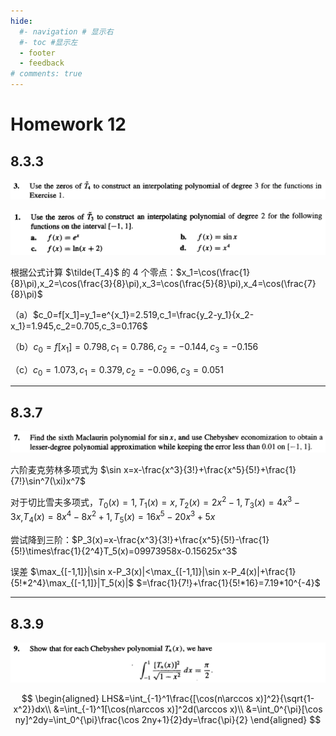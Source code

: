```yaml
---
hide:
  #- navigation # 显示右
  #- toc #显示左
  - footer
  - feedback
# comments: true
--- 
```


# Homework 12

## 8.3.3

![](../../../assets/Pasted%20image%2020250619134405.png)

![](../../../assets/Pasted%20image%2020250619135253.png)

根据公式计算 $\tilde{T_4}$ 的 4 个零点：$x_1=\cos(\frac{1}{8}\pi),x_2=\cos(\frac{3}{8}\pi),x_3=\cos(\frac{5}{8}\pi),x_4=\cos(\frac{7}{8}\pi)$

（a）$c_0=f[x_1]=y_1=e^{x_1}=2.519,c_1=\frac{y_2-y_1}{x_2-x_1}=1.945,c_2=0.705,c_3=0.176$

（b）$c_0=f[x_1]=0.798,c_1=0.786,c_2=-0.144,c_3=-0.156$

（c）$c_0=1.073,c_1=0.379,c_2=-0.096,c_3=0.051$
***
## 8.3.7

![](../../../assets/Pasted%20image%2020250619134435.png)

六阶麦克劳林多项式为 $\sin x=x-\frac{x^3}{3!}+\frac{x^5}{5!}+\frac{1}{7!}\sin^7(\xi)x^7$

对于切比雪夫多项式，$T_0(x)=1,T_1(x)=x,T_2(x)=2x^2-1,T_3(x)=4x^3-3x$,$T_4(x)=8x^4-8x^2+1,T_5(x)=16x^5-20x^3+5x$

尝试降到三阶：$P_3(x)=x-\frac{x^3}{3!}+\frac{x^5}{5!}-\frac{1}{5!}\times\frac{1}{2^4}T_5(x)=09973958x-0.15625x^3$

误差 $\max_{[-1,1]}|\sin x-P_3(x)|<\max_{[-1,1]}|\sin x-P_4(x)|+\frac{1}{5!*2^4}\max_{[-1,1]}|T_5(x)|$ $=\frac{1}{7!}+\frac{1}{5!*16}=7.19*10^{-4}$
***
## 8.3.9

![](../../../assets/Pasted%20image%2020250619134448.png)

$$
\begin{aligned}
LHS&=\int_{-1}^1\frac{[\cos(n\arccos x)]^2}{\sqrt{1-x^2}}dx\\
&=\int_{-1}^1[\cos(n\arccos x)]^2d(\arccos x)\\
&=\int_0^{\pi}[\cos ny]^2dy=\int_0^{\pi}\frac{\cos 2ny+1}{2}dy=\frac{\pi}{2}
\end{aligned}
$$